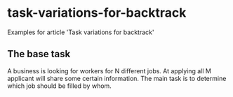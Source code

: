 # task-variations-for-backtrack

Examples for article 'Task variations for backtrack'

## The base task

A business is looking for workers for N different jobs. At applying all M applicant will share some certain information. The main task is to determine which job should be filled by whom.

